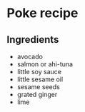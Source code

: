 # Poke recipe


## Ingredients

- avocado
- salmon or ahi-tuna
- little soy sauce
- little sesame oil
- sesame seeds
- grated ginger
- lime
